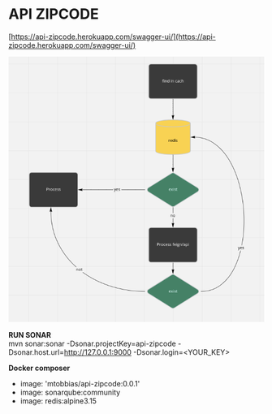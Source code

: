 
# API ZIPCODE
[https://api-zipcode.herokuapp.com/swagger-ui/](https://api-zipcode.herokuapp.com/swagger-ui/)

![enter image description here](https://raw.githubusercontent.com/mtobbias/api-zipcode/main/assets/img001.png?token=GHSAT0AAAAAABRRC55WKMUUCV2HC6NTHJ24YQ7YCPA)

**RUN SONAR**  
mvn sonar:sonar -Dsonar.projectKey=api-zipcode -Dsonar.host.url=http://127.0.0.1:9000 -Dsonar.login=<YOUR_KEY>

**Docker composer**
- image: 'mtobbias/api-zipcode:0.0.1'
- image: sonarqube:community
- image: redis:alpine3.15


